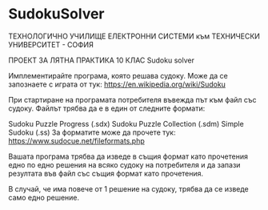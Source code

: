 # SudokuSolver




ТЕХНОЛОГИЧНО УЧИЛИЩЕ ЕЛЕКТРОННИ СИСТЕМИ към ТЕХНИЧЕСКИ УНИВЕРСИТЕТ - СОФИЯ

ПРОЕКТ ЗА ЛЯТНА ПРАКТИКА 10 КЛАС
Sudoku solver

Имплементирайте програма, която решава судоку.
Може да се запознаете с играта от тук: https://en.wikipedia.org/wiki/Sudoku 

При стартиране на програмата потребителя въвежда път към файл със судоку. Файлът трябва да е в един от следните формати:


Sudoku Puzzle Progress (.sdx)
Sudoku Puzzle Collection (.sdm)
Simple Sudoku (.ss)
За форматите може да прочете тук: https://www.sudocue.net/fileformats.php

Вашата програма трябва да изведе в същия формат като прочетения едно по едно решения на всяко судоку на потребителя и да запази резултата във файл със същия формат като прочетения.

В случай, че има повече от 1 решение на судоку, трябва да се изведе само едно решение.


